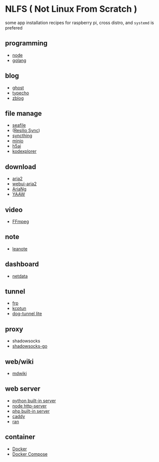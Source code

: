 NLFS ( Not Linux From Scratch )
===

some app installation recipes for raspberry pi, cross distro, and `systemd` is prefered

programming
---

* [node](node.md)
* [golang](golang.md)

blog
---

* [ghost](ghost.md) 
* [typecho](typecho.md)
* [zblog](zblog.md)

file manage
---

* [seafile](seafile.md)
* ([Resilio Sync](btsync.md))
* [syncthing](syncthing.md)
* [minio](minio.md)
* [h5ai](h5ai.md)
* [kodexplorer](kodexplorer.md)

download
---

* [aria2](aria2.md)
 * [webui-aria2](webui-aria2.md)
 * [AriaNg](ariang.md)
 * [YAAW](yaaw.md)

video
---

* [FFmpeg](ffmpeg.md)

note
---

* [leanote](leanote.md)

dashboard
---

* [netdata](netdata.md)

tunnel
---

* [frp](frp.md)
* [kcptun](kcptun.md)
* [dog-tunnel lite](dog-tunnel.md)

proxy
---

* shadowsocks
 * [shadowsocks-go](ss-go.md) 

web/wiki
---

* [mdwiki](mdwiki.md)

web server
---

* [python built-in server](python_built-in_server.md)
* [node http-server](node_http-server.md)
* [php built-in server](php_built-in_server.md)
* [caddy](caddy.md)
* [ran](ran.md)

container
---

* [Docker](docker.md)
* [Docker Compose](docker-compose.md)
